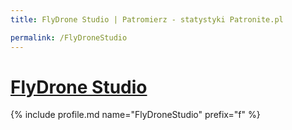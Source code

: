 ```yaml
---
title: FlyDrone Studio | Patromierz - statystyki Patronite.pl

permalink: /FlyDroneStudio
---
```


# [FlyDrone Studio](https://patronite.pl/FlyDroneStudio)

{% include profile.md name="FlyDroneStudio" prefix="f" %}
